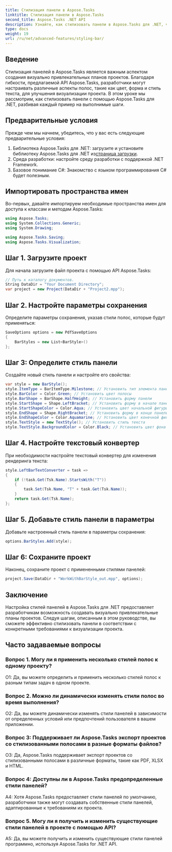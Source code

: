 ```yaml
---
title: Стилизация панели в Aspose.Tasks
linktitle: Стилизация панели в Aspose.Tasks
second_title: Aspose.Tasks .NET API
description: Узнайте, как стилизовать панели в Aspose.Tasks для .NET, чтобы улучшить визуализацию проекта.
type: docs
weight: 19
url: /ru/net/advanced-features/styling-bar/
---
```

## Введение

Стилизация панелей в Aspose.Tasks является важным аспектом создания визуально привлекательных планов проектов. Благодаря гибкости, предлагаемой API Aspose.Tasks, разработчики могут настраивать различные аспекты полос, такие как цвет, форма и стиль текста, для улучшения визуализации проекта. В этом уроке мы рассмотрим, как стилизовать панели с помощью Aspose.Tasks для .NET, разбивая каждый пример на выполнимые шаги.

## Предварительные условия

Прежде чем мы начнем, убедитесь, что у вас есть следующие предварительные условия:

1.  Библиотека Aspose.Tasks для .NET: загрузите и установите библиотеку Aspose.Tasks для .NET из[страница загрузки](https://releases.aspose.com/tasks/net/).
2. Среда разработки: настройте среду разработки с поддержкой .NET Framework.
3. Базовое понимание C#: Знакомство с языком программирования C# будет полезным.

## Импортировать пространства имен

Во-первых, давайте импортируем необходимые пространства имен для доступа к классам и методам Aspose.Tasks:

```csharp
using Aspose.Tasks;
using System.Collections.Generic;
using System.Drawing;

using Aspose.Tasks.Saving;
using Aspose.Tasks.Visualization;

```

## Шаг 1. Загрузите проект

Для начала загрузите файл проекта с помощью API Aspose.Tasks:

```csharp
// Путь к каталогу документов.
String DataDir = "Your Document Directory";
var project = new Project(DataDir + "Project2.mpp");
```

## Шаг 2. Настройте параметры сохранения

Определите параметры сохранения, указав стили полос, которые будут применяться:

```csharp
SaveOptions options = new PdfSaveOptions
{
    BarStyles = new List<BarStyle>()
};
```

## Шаг 3: Определите стиль панели

Создайте новый стиль панели и настройте его свойства:

```csharp
var style = new BarStyle();
style.ItemType = BarItemType.Milestone; // Установить тип элемента панели
style.BarColor = Color.Green; // Установить цвет полосы
style.BarShape = BarShape.HalfHeight; // Установить форму панели
style.StartShape = Shape.LeftBracket; // Установить форму в начале панели
style.StartShapeColor = Color.Aqua; // Установить цвет начальной фигуры
style.EndShape = Shape.RightBracket; // Установить форму в конце панели
style.EndShapeColor = Color.Aquamarine; // Установить цвет конечной фигуры
style.TextStyle = new TextStyle(); // Установить стиль текста
style.TextStyle.BackgroundColor = Color.Black; // Установить цвет фона для текста
```

## Шаг 4. Настройте текстовый конвертер

При необходимости настройте текстовый конвертер для изменения рендеринга текста:

```csharp
style.LeftBarTextConverter = task =>
{
    if (!task.Get(Tsk.Name).StartsWith("T"))
    {
        task.Set(Tsk.Name, "T" + task.Get(Tsk.Name));
    }
    return task.Get(Tsk.Name);
};
```

## Шаг 5. Добавьте стиль панели в параметры

Добавьте настроенный стиль панели в параметры сохранения:

```csharp
options.BarStyles.Add(style);
```

## Шаг 6: Сохраните проект

Наконец, сохраните проект с примененными стилями панелей:

```csharp
project.Save(DataDir + "WorkWithBarStyle_out.mpp", options);
```

## Заключение

Настройка стилей панелей в Aspose.Tasks для .NET предоставляет разработчикам возможность создавать визуально привлекательные планы проектов. Следуя шагам, описанным в этом руководстве, вы сможете эффективно стилизовать панели в соответствии с конкретными требованиями к визуализации проекта.

## Часто задаваемые вопросы

### Вопрос 1. Могу ли я применить несколько стилей полос к одному проекту?

О1: Да, вы можете определить и применить несколько стилей полос к разным типам задач в одном проекте.
   
### Вопрос 2. Можно ли динамически изменять стили полос во время выполнения?

О2: Да, вы можете динамически изменять стили панелей в зависимости от определенных условий или предпочтений пользователя в вашем приложении.
   
### Вопрос 3: Поддерживает ли Aspose.Tasks экспорт проектов со стилизованными полосами в разные форматы файлов?

О3: Да, Aspose.Tasks поддерживает экспорт проектов со стилизованными полосами в различные форматы, такие как PDF, XLSX и HTML.
   
### Вопрос 4: Доступны ли в Aspose.Tasks предопределенные стили панелей?

A4: Хотя Aspose.Tasks предоставляет стили панелей по умолчанию, разработчики также могут создавать собственные стили панелей, адаптированные к требованиям их проекта.
   
### Вопрос 5. Могу ли я получить и изменить существующие стили панелей в проекте с помощью API?

A5: Да, вы можете получить и изменить существующие стили панелей программно, используя Aspose.Tasks for .NET API.
